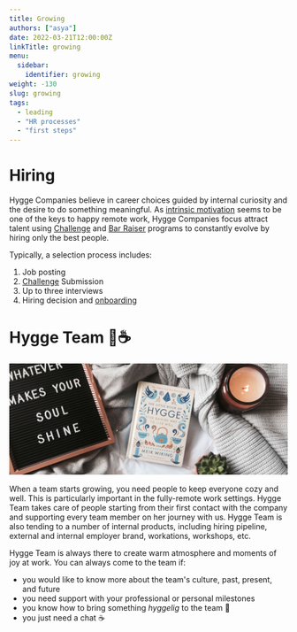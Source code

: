 ```yaml
---
title: Growing
authors: ["asya"]
date: 2022-03-21T12:00:00Z
linkTitle: growing
menu:
  sidebar:
    identifier: growing
weight: -130
slug: growing
tags:
  - leading
  - "HR processes"
  - "first steps"
---
```


# Hiring

Hygge Companies believe in career choices guided by internal curiosity and the desire to do something meaningful. As [intrinsic motivation](https://en.wikipedia.org/wiki/Motivation#Intrinsic) seems to be one of the keys to happy remote work, Hygge Companies focus attract talent using [Challenge](challenge-program) and [Bar Raiser](https://blog.aboutamazon.eu/working-at-amazon/what-is-a-bar-raiser-at-amazon) programs to constantly evolve by hiring only the best people.

Typically, a selection process includes:

1. Job posting
2. [Challenge](https://hygge.work/growing/challenge-program/) Submission
3. Up to three interviews
4. Hiring decision and [onboarding](https://hygge.work/growing/onboarding/)

# Hygge Team 🧦☕️

![Hygge](/img/growing/Hygge.jpg)

When a team starts growing, you need people to keep everyone cozy and well. This is particularly important in the fully-remote work settings. Hygge Team takes care of people starting from their first contact with the company and supporting every team member on her journey with us. Hygge Team is also tending to a number of internal products, including hiring pipeline, external and internal employer brand, workations, workshops, etc.

Hygge Team is always there to create warm atmosphere and moments of joy at work.
You can always come to the team if:

- you would like to know more about the team's culture, past, present, and future
- you need support with your professional or personal milestones
- you know how to bring something _hyggelig_ to the team 🧦
- you just need a chat ☕️
